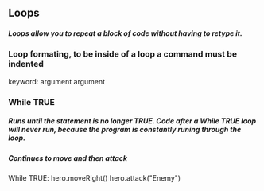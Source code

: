 ## Loops 
##### Loops allow you to repeat a block of code without having to retype it. 

### Loop formating, to be inside of a loop a command must be indented 
keyword: 
  argument 
  argument 

### While TRUE 
##### Runs until the statement is no longer TRUE. Code after a While TRUE loop will never run, because the program is constantly runing through the loop. 

##### Continues to move and then attack 
While TRUE: 
  hero.moveRight()
  hero.attack("Enemy")
  
